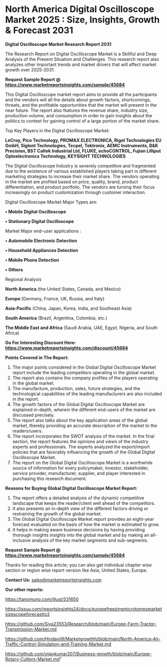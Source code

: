 # North America Digital Oscilloscope Market 2025 : Size, Insights, Growth & Forecast 2031

<strong>Digital Oscilloscope Market Research Report 2031</strong>

The Research Report on Digital Oscilloscope Market is a Skillful and Deep Analysis of the Present Situation and Challenges. This research report also analyzes other important trends and market drivers that will affect market growth over 2025-2031.

<strong>Request Sample Report @ <a href=https://www.marketreportsinsights.com/sample/45684>https://www.marketreportsinsights.com/sample/45684</a></strong>

This Digital Oscilloscope market report aims to provide all the participants and the vendors will all the details about growth factors, shortcomings, threats, and the profitable opportunities that the market will present in the near future. The report also features the revenue share, industry size, production volume, and consumption in order to gain insights about the politics to contest for gaining control of a large portion of the market share.

Top Key Players in the Digital Oscilloscope Market:

<strong>LeCroy, Pico Technology, PROMAX ELECTRONICA, Rigol Technologies EU GmbH, Siglent Technologies, Tecpel, Tektronix, AEMC Instruments, B&K Precision, BST Caltek Industrial Ltd, FLUKE, echoCONTROL, Fujian Lilliput Optoelectronics Technology, KEYSIGHT TECHNOLOGIES</strong>

The Digital Oscilloscope Industry is severely competitive and fragmented due to the existence of various established players taking part in different marketing strategies to increase their market share. The vendors operating in the market are profiled based on price, quality, brand, product differentiation, and product portfolio. The vendors are turning their focus increasingly on product customization through customer interaction.

Digital Oscilloscope Market Major Types are:

<strong>•  Mobile Digital Oscilloscope

•  Stationary Digital Oscilloscope</strong>

Market Major end-user applications :

<strong>•  Automobile Electronic Detection

•  Household Appliances Detection

•  Mobile Phone Detection

•  Others</strong>

Regional Analysis

</u><strong><b>North America</b></strong> (the United States, Canada, and Mexico)

<strong><b>Europe </b></strong>(Germany, France, UK, Russia, and Italy)

<strong><b>Asia-Pacific</b></strong> (China, Japan, Korea, India, and Southeast Asia)

<strong><b>South America</b></strong> (Brazil, Argentina, Colombia, etc.)

<strong><b>The Middle East and Africa</b></strong> (Saudi Arabia, UAE, Egypt, Nigeria, and South Africa)

<strong>Go For Interesting Discount Here: <a href=https://www.marketreportsinsights.com/discount/45684>https://www.marketreportsinsights.com/discount/45684</a></strong>

<strong>Points Covered in The Report:</strong>
<ol>
  <li>The major points considered in the Global Digital Oscilloscope Market report include the leading competitors operating in the global market.</li>
  <li>The report also contains the company profiles of the players operating in the global market.</li>
  <li>The manufacture, production, sales, future strategies, and the technological capabilities of the leading manufacturers are also included in the report.</li>
  <li>The growth factors of the Global Digital Oscilloscope Market are explained in-depth, wherein the different end-users of the market are discussed precisely.</li>
  <li>The report also talks about the key application areas of the global market, thereby providing an accurate description of the market to the readers/users.</li>
  <li>The report incorporates the SWOT analysis of the market. In the final section, the report features the opinions and views of the industry experts and professionals. The experts analyzed the export/import policies that are favorably influencing the growth of the Global Digital Oscilloscope Market.</li>
  <li>The report on the Global Digital Oscilloscope Market is a worthwhile source of information for every policymaker, investor, stakeholder, service provider, manufacturer, supplier, and player interested in purchasing this research document.</li>
</ol>
<strong>Reasons for Buying Global Digital Oscilloscope Market Report:</strong>

<ol>
  <li>The report offers a detailed analysis of the dynamic competitive landscape that keeps the reader/client well ahead of the competitors.</li>
  <li>It also presents an in-depth view of the different factors driving or restraining the growth of the global market.</li>
  <li>The Global Digital Oscilloscope Market report provides an eight-year forecast evaluated on the basis of how the market is estimated to grow.</li>
  <li>It helps in making aware business decisions by having providing thorough insights insights into the global market and by making an all-inclusive analysis of the key market segments and sub-segments.</li>
</ol>
<strong>Request Sample Report @ <a href=https://www.marketreportsinsights.com/sample/45684>https://www.marketreportsinsights.com/sample/45684</a></strong>


Thanks for reading this article; you can also get individual chapter wise section or region wise report version like Asia, United States, Europe.

<strong>Contact Us:</strong>
sales@marketreportsinsights.com

<strong>Our other reports:</strong>

<a href=https://tanomuno.com/illust/531650>https://tanomuno.com/illust/531650</a>

<a href=https://issuu.com/reportsinsights24/docs/europefreezingmicrotomesmarketsizescopeforecastto2>https://issuu.com/reportsinsights24/docs/europefreezingmicrotomesmarketsizescopeforecastto2</a>

<a href=https://github.com/Siya23553/Research/blob/main/Europe-Farm-Tractor-Transmission-Market.md>https://github.com/Siya23553/Research/blob/main/Europe-Farm-Tractor-Transmission-Market.md</a>

<a href=https://github.com/Hindavii9/Marketgrowthh/blob/main/North-America-Air-Traffic-Control-Simulation-and-Training-Market.md>https://github.com/Hindavii9/Marketgrowthh/blob/main/North-America-Air-Traffic-Control-Simulation-and-Training-Market.md</a>

<a href=https://github.com/vijaykumar207/Business-growth/blob/main/Europe-Rotary-Cutters-Market.md>https://github.com/vijaykumar207/Business-growth/blob/main/Europe-Rotary-Cutters-Market.md</a>"
